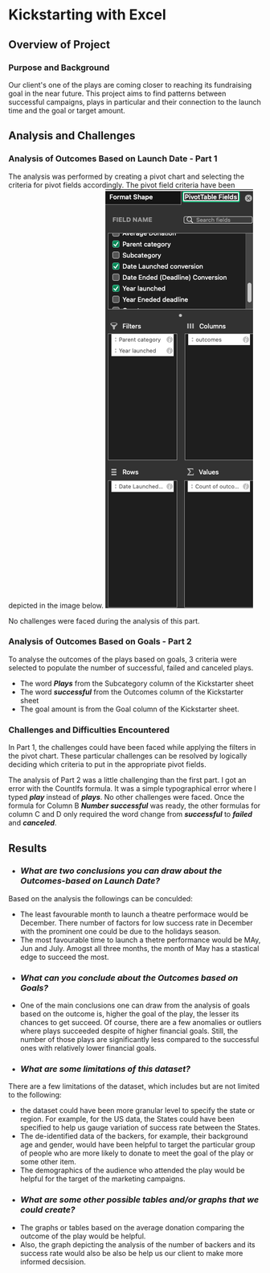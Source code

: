 # **Kickstarting with Excel**

## **Overview of Project**
### **Purpose and Background**
Our client's one of the plays are coming closer to reaching its fundraising goal in the near future. This project aims to find patterns between successful campaigns, plays in particular and their connection to the launch time and the goal or target amount.

## **Analysis and Challenges**
### **Analysis of Outcomes Based on Launch Date - Part 1**
The analysis was performed by creating a pivot chart and selecting the criteria for pivot fields accordingly. The pivot field criteria have been depicted in the image below. 
![Pivot field criteria](screenshot.png)

No challenges were faced during the analysis of this part. 

### **Analysis of Outcomes Based on Goals - Part 2**
To analyse the outcomes of the plays based on goals, 3 criteria were selected to populate the number of successful, failed and canceled plays. 
- The word ***Plays*** from the Subcategory column of the Kickstarter sheet
- The word ***successful*** from the Outcomes column of the Kickstarter sheet
- The goal amount is from the Goal column of the Kickstarter sheet.


### **Challenges and Difficulties Encountered**
In Part 1, the challenges could have been faced while applying the filters in the pivot chart. These particular challenges can be resolved by logically deciding which criteria to put in the appropriate pivot fields.

The analysis of Part 2 was a little challenging than the first part. I got an error with the CountIfs formula. It was a simple typographical error where I typed ***play*** instead of ***plays***. No other challenges were faced. Once the formula for Column B ***Number successful*** was ready, the other formulas for column C and D only required the word change from ***successful*** to ***failed*** and ***canceled***.

## **Results**

- ### ***What are two conclusions you can draw about the Outcomes-based on Launch Date?***
Based on the analysis the followings can be conculded:
* The least favourable month to launch a theatre performace would be December. There number of factors for low success rate in December with the prominent one could be due to the holidays season.
* The most favourable time to launch a thetre performance would be MAy, Jun and July. Amogst all three months, the month of May has a stastical edge to succeed the most.

- ### ***What can you conclude about the Outcomes based on Goals?***
* One of the main conclusions one can draw from the analysis of goals based on the outcome is, higher the goal of the play, the lesser its chances to get succeed. Of course, there are a few anomalies or outliers where plays succeeded despite of higher financial goals. Still, the number of those plays are significantly less compared to the successful ones with relatively lower financial goals.

- ### ***What are some limitations of this dataset?***
There are a few limitations of the dataset, which includes but are not limited to the following:
* the dataset could have been more granular level to specify the state or region. For example, for the US data, the States could have been specified to help us gauge variation of success rate between the States.
* The de-identified data of the backers, for example, their background age and gender, would have been helpful to target the particular group of people who are more likely to donate to meet the goal of the play or some other item.
* The demographics of the audience who attended the play would be helpful for the target of the marketing campaigns.

- ### ***What are some other possible tables and/or graphs that we could create?***
* The graphs or tables based on the average donation comparing the outcome of the play would be helpful.
* Also, the graph depicting the analysis of the number of backers and its success rate would also be also be help us our client to make more informed decsision.
